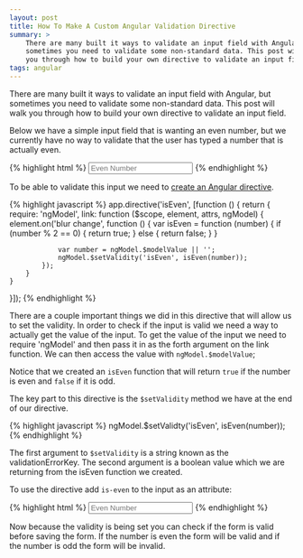 ```yaml
---
layout: post
title: How To Make A Custom Angular Validation Directive
summary: > 
    There are many built it ways to validate an input field with Angular, but
    sometimes you need to validate some non-standard data. This post will walk
    you through how to build your own directive to validate an input field.
tags: angular
---
```


There are many built it ways to validate an input field with Angular, but
sometimes you need to validate some non-standard data. This post will walk you
through how to build your own directive to validate an input field.

Below we have a simple input field that is wanting an even number, but we
currently have no way to validate that the user has typed a number that is
actually even. 

{% highlight html %}
<input type="text" 
       class="form-control" 
       ng-model="evenNumber"
       placeholder="Even Number" />
{% endhighlight %}

To be able to validate this input we need to [create an Angular
directive](/2015/07/02/custom-angular-directive/).

{% highlight javascript %}
app.directive('isEven', [function () {
    return {
        require: 'ngModel',
        link: function ($scope, element, attrs, ngModel) {
            element.on('blur change', function () {
                var isEven = function (number) {
                   if (number % 2 == 0) {
                       return true;
                   } else {
                       return false;
                   } 
                }
                
                var number = ngModel.$modelValue || '';
                ngModel.$setValidity('isEven', isEven(number));
            });
        }
    }
}]);
{% endhighlight %}

There are a couple important things we did in this directive that will allow us
to set the validity. In order to check if the input is valid we need a way to
actually get the value of the input. To get the value of the input we need to
require 'ngModel' and then pass it in as the forth argument on the link function.
We can then access the value with `ngModel.$modelValue`;

Notice that we created an `isEven` function that will return `true` if the
number is even and `false` if it is odd.

The key part to this directive is the `$setValidity` method we have at the end
of our directive.

{% highlight javascript %}
ngModel.$setValidty('isEven', isEven(number));
{% endhighlight %} 

The first argument to `$setValidity` is a string known as the
validationErrorKey. The second argument is a boolean value which we are
returning from the isEven function we created.

To use the directive add `is-even` to the input as an attribute:

{% highlight html %}
<input type="text" 
       class="form-control" 
       ng-model="evenNumber"
       placeholder="Even Number"
       is-even />
{% endhighlight %}

Now because the validity is being set you can check if the form is valid before
saving the form. If the number is even the form will be valid and if the number
is odd the form will be invalid.
